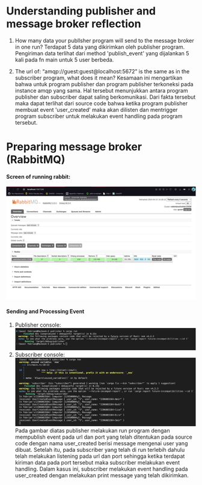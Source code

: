 # Understanding publisher and message broker reflection

1. How many data your publlsher program will send to the message broker in one run? 
Terdapat 5 data yang dikirimkan oleh publisher program. Pengiriman data terlihat dari method 'publish_event' yang dijalankan 5 kali pada fn main untuk 5 user berbeda.

2. The url of: “amqp://guest:guest@localhost:5672” is the same as in the subscriber program, what does it mean?
Kesamaan ini mengartikan bahwa untuk program publisher dan program publisher terkoneksi pada instance amqp yang sama. Hal tersebut menunjukkan antara program publisher dan subscriber dapat saling berkomunikasi. Dari fakta tersebut maka dapat terlihat dari source code bahwa ketika program publisher membuat event 'user_created' maka akan dilisten dan mentrigger program subscriber untuk melakukan event handling pada program tersebut.

# Preparing message broker (RabbitMQ)
#### Screen of running rabbit:
![](msc/running_rabbit.png)

#### Sending and Processing Event
1. Publisher console:
![](msc/publisher.png)
2. Subscriber console:
![](msc/subscriber.png)
Pada gambar diatas publisher melakukan run program dengan mempublish event pada url dan port yang telah ditentukan pada source code dengan nama user_created berisi message mengenai user yang dibuat. Setelah itu, pada subscriber yang telah di run terlebih dahulu telah melakukan listening pada url dan port sehingga ketika terdapat kiriman data pada port tersebut maka subscriber melakukan event handling. Dalam kasus ini, subscriber melakukan event handling pada user_created dengan melakukan print message yang telah dikirimkan.